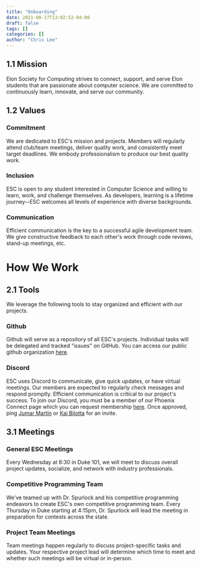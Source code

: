 ```yaml
---
title: "Onboarding"
date: 2021-08-27T13:02:52-04:00
draft: false
tags: []
categories: []
author: "Chris Lee"
---
```


1.1 Mission
---
Elon Society for Computing strives to connect, support, and serve Elon students that are passionate about computer science. We are committed to continuously learn, innovate, and serve our community. 

1.2 Values
---
### Commitment
We are dedicated to ESC's mission and projects. Members will regularly attend club/team meetings, deliver quality work, and consistently meet target deadlines. We embody professionalism to produce our best quality work. 


### Inclusion
ESC is open to any student interested in Computer Science and willing to learn, work, and challenge themselves. As developers, learning is a lifetime journey--ESC welcomes all levels of experience with diverse backgrounds. 

### Communication
Efficient communication is the key to a successful agile development team. We give constructive feedback to each other's work through code reviews, stand-up meetings, etc. 


How We Work
===

2.1 Tools
---
We leverage the following tools to stay organized and efficient with our projects.

### Github 
Github will serve as a repository of all ESC's projects. Individual tasks will be delegated and tracked "issues" on GitHub. You can access our public github organization [here](https://github.com/elonsoc/).

### Discord
ESC uses Discord to communicate, give quick updates, or have virtual meetings. Our members are expected to regularly check messages and respond promptly. Efficient communication is critical to our project's success. To join our Discord, you must be a member of our Phoenix Connect page which you can request membership [here](https://elon.campuslabs.com/engage/organization/elonsocietyofcomputing). Once approved, ping [Jumar Martin](mailto:jmartin57@elon.edu) or [Kai Bilotta](mailto:kbillotta@elon.edu) for an invite.


3.1 Meetings
---
### General ESC Meetings
Every Wednesday at 6:30 in Duke 101, we will meet to discuss overall project updates, socialize, and network with industry professionals.

### Competitive Programming Team
We've teamed up with Dr. Spurlock and his competitive programming endeavors to create ESC's own competitive programming team. Every Thursday in Duke starting at 4:15pm, Dr. Spurlock will lead the meeting in preparation for contests across the state.

### Project Team Meetings
Team meetings happen regularly to discuss project-specific tasks and updates. Your respective project lead will determine which time to meet and whether such meetings will be virtual or in-person.
